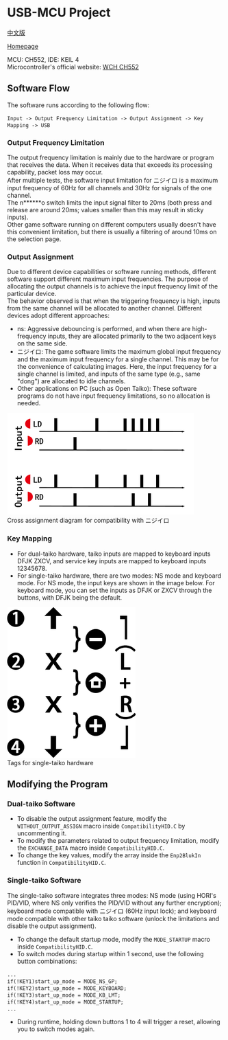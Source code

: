 # USB-MCU Project

[中文版](./README.md)  

[Homepage](../)  

MCU: CH552, IDE: KEIL 4  
Microcontroller's official website: [WCH CH552](https://www.wch.cn/products/CH552.html)  


## Software Flow
The software runs according to the following flow:

```
Input -> Output Frequency Limitation -> Output Assignment -> Key Mapping -> USB
```


### Output Frequency Limitation
The output frequency limitation is mainly due to the hardware or program that receives the data. When it receives data that exceeds its processing capability, packet loss may occur.  
After multiple tests, the software input limitation for ニジイロ is a maximum input frequency of 60Hz for all channels and 30Hz for signals of the one channel.  
The n******o switch limits the input signal filter to 20ms (both press and release are around 20ms; values smaller than this may result in sticky inputs).  
Other game software running on different computers usually doesn't have this convenient limitation, but there is usually a filtering of around 10ms on the selection page.  


### Output Assignment
Due to different device capabilities or software running methods, different software support different maximum input frequencies. The purpose of allocating the output channels is to achieve the input frequency limit of the particular device.  
The behavior observed is that when the triggering frequency is high, inputs from the same channel will be allocated to another channel. Different devices adopt different approaches:
- ns: Aggressive debouncing is performed, and when there are high-frequency inputs, they are allocated primarily to the two adjacent keys on the same side.
- ニジイロ: The game software limits the maximum global input frequency and the maximum input frequency for a single channel. This may be for the convenience of calculating images. Here, the input frequency for a single channel is limited, and inputs of the same type (e.g., same "dong") are allocated to idle channels.
- Other applications on PC (such as Open Taiko): These software programs do not have input frequency limitations, so no allocation is needed.

![Cross Assignment](./img/cross.png "Cross Assignment")  
Cross assignment diagram for compatibility with ニジイロ  


### Key Mapping
- For dual-taiko hardware, taiko inputs are mapped to keyboard inputs DFJK ZXCV, and service key inputs are mapped to keyboard inputs 12345678.
- For single-taiko hardware, there are two modes: NS mode and keyboard mode. For NS mode, the input keys are shown in the image below. For keyboard mode, you can set the inputs as DFJK or ZXCV through the buttons, with DFJK being the default.

![Tags](./img/tag.png "Tags")  
Tags for single-taiko hardware  


## Modifying the Program


### Dual-taiko Software

- To disable the output assignment feature, modify the `WITHOUT_OUTPUT_ASSIGN` macro inside `CompatibilityHID.C` by uncommenting it.
- To modify the parameters related to output frequency limitation, modify the `EXCHANGE_DATA` macro inside `CompatibilityHID.C`.
- To change the key values, modify the array inside the `Enp2BlukIn` function in `CompatibilityHID.C`.


### Single-taiko Software
The single-taiko software integrates three modes: NS mode (using HORI's PID/VID, where NS only verifies the PID/VID without any further encryption); keyboard mode compatible with ニジイロ (60Hz input lock); and keyboard mode compatible with other taiko taiko software (unlock the limitations and disable the output assignment).

- To change the default startup mode, modify the `MODE_STARTUP` macro inside `CompatibilityHID.C`.
- To switch modes during startup within 1 second, use the following button combinations:
```
...
if(!KEY1)start_up_mode = MODE_NS_GP;
if(!KEY2)start_up_mode = MODE_KEYBOARD;
if(!KEY3)start_up_mode = MODE_KB_LMT;
if(!KEY4)start_up_mode = MODE_STARTUP;
...
```
- During runtime, holding down buttons 1 to 4 will trigger a reset, allowing you to switch modes again.
